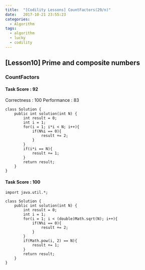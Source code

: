 ```yaml
---
title:  "[Codility Lessons] CountFactors(29/n)"
date:   2017-10-21 23:55:23
categories:
  - Algorithm
tags:
  - algorithm
  - lucky
  - codility
---
```

## [Lesson10] Prime and composite numbers  
###  CountFactors

#### Task Score : 92
Correctness : 100 	Performance : 83
```
class Solution {
    public int solution(int N) {
        int result = 0;
        int i = 1;
        for(i = 1; i*i < N; i++){
            if(N%i == 0){
                result += 2;    
            }
        }
        if(i*i == N){
            result += 1;    
        }
        return result;
    }
}

```
#### Task Score : 100  
```
import java.util.*;

class Solution {
    public int solution(int N) {
        int result = 0;
        int i = 1;
        for(i = 1; i < (double)Math.sqrt(N); i++){
            if(N%i == 0){
                result += 2;    
            }
        }
        if(Math.pow(i, 2) == N){
            result += 1;    
        }
        return result;
    }
}
```
